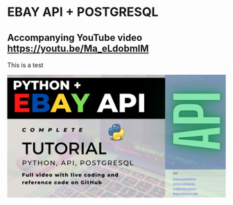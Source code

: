 # EBAY API + POSTGRESQL
## Accompanying YouTube video https://youtu.be/Ma_eLdobmlM

This is a test

![](https://github.com/RGGH/Misc/blob/master/ebayapi.png)
